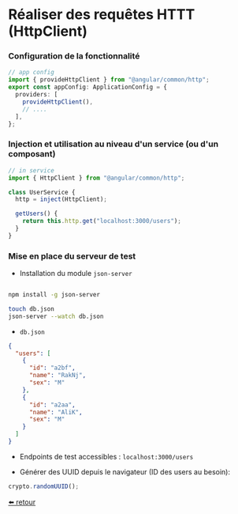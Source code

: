 # Réaliser des requêtes HTTT (HttpClient)

### Configuration de la fonctionnalité

```ts
// app config
import { provideHttpClient } from "@angular/common/http";
export const appConfig: ApplicationConfig = {
  providers: [
    provideHttpClient(),
    // ....
  ],
};
```

### Injection et utilisation au niveau d'un service (ou d'un composant)

```ts
// in service
import { HttpClient } from "@angular/common/http";

class UserService {
  http = inject(HttpClient);

  getUsers() {
    return this.http.get("localhost:3000/users");
  }
}
```

### Mise en place du serveur de test

- Installation du module `json-server`

```bash

npm install -g json-server

touch db.json
json-server --watch db.json
```

- `db.json`

```json
{
  "users": [
    {
      "id": "a2bf",
      "name": "RakNj",
      "sex": "M"
    },
    {
      "id": "a2aa",
      "name": "AliK",
      "sex": "M"
    }
  ]
}
```

- Endpoints de test accessibles : `localhost:3000/users`

- Générer des UUID depuis le navigateur (ID des users au besoin):

```ts
crypto.randomUUID();
```

[⬅️ retour](https://rblmdst.github.io/angular-training-gdg-lome/day-6)
